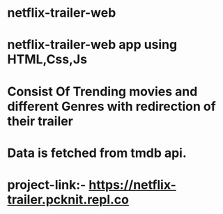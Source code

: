 # netflix-trailer-web

# netflix-trailer-web app using HTML,Css,Js
# Consist Of Trending movies and different Genres with redirection of their trailer
# Data is fetched from tmdb api.

# project-link:-  https://netflix-trailer.pcknit.repl.co
